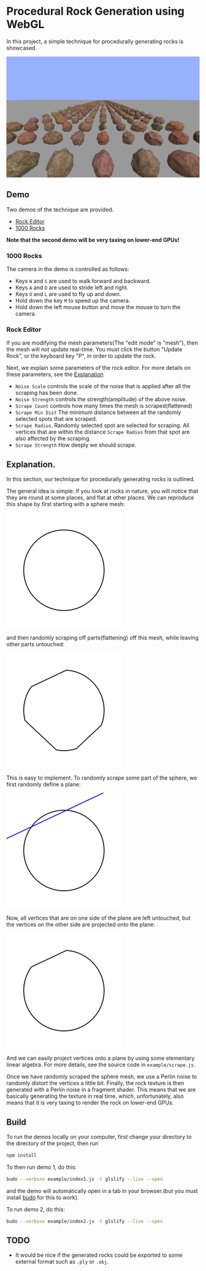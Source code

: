 # Procedural Rock Generation using WebGL

In this project, a simple technique for procedurally generating rocks is showcased.

![1000rocks](images/1000rocks.png)

## Demo

Two demos of the technique are provided.

* [Rock Editor](http://erkaman.github.io/gl-rock/example/index1.html)
* [1000 Rocks](http://erkaman.github.io/gl-rock/example/index2.html)

**Note that the second demo will be very taxing on lower-end GPUs!**

### 1000 Rocks

The camera in the demo is controlled as follows:

* Keys `W` and `S` are used to walk forward and backward.
* Keys `A` and `D` are used to stride left and right.
* Keys `O` and `L` are used to fly up and down.
* Hold down the key `M` to speed up the camera.
* Hold down the left mouse button and move the mouse to turn the camera.


### Rock Editor

If you are modifying the mesh parameters(The "edit mode" is "mesh"), then the mesh will not update real-time. You must click the button "Update Rock", or the keyboard key "P", in order to update the rock. 

Next, we explain some parameters of the rock editor. For more details on these parameters, see the  [Explanation](https://github.com/Erkaman/gl-rock#explanation) 

* `Noise Scale` controls the scale of the noise that is applied after all the scraping has been done.
* `Noise Strength` controls the strength(amplitude) of the above noise.
* `Scrape Count` controls how many times the mesh is scraped(flattened)
* `Scrape Min Dist` The minimum distance between all the randomly selected spots that are scraped.
* `Scrape Radius`.  Randomly selected spot are selected for scraping. All vertices that are within the distance `Scrape Radius` from that spot are also affected by the scraping.
* `Scrape Strength` How deeply we should scrape.





## Explanation.

In this section, our technique for procedurally generating rocks is outlined.

The general idea is simple: If you look at rocks in nature, you will notice that they are round at some places, and flat at other places. We can reproduce this shape by first starting with a sphere mesh:

<img src="images/c1.png" width="300" height="300" />

and then randomly scraping off parts(flattening) off this mesh, while leaving other parts untouched:

<img src="images/c2.png" width="300" height="300" />

This is easy to implement. To randomly scrape some part of the sphere, we first randomly define a plane:

<img src="images/c3.png" width="300" height="300" />

Now, all vertices that are on one side of the plane are left untouched, but the vertices on the other side are projected onto the plane:

<img src="images/c4.png" width="300" height="300" />

And we can easily project vertices onto a plane by using some elementary linear algebra. For more details, see the source code in `example/scrape.js`.

Once we have randomly scraped the sphere mesh, we use a Perlin noise to randomly distort the vertices a little bit. Finally, the rock texture is then generated with a Perlin noise in a fragment shader. This means that we are basically generating the texture in real time, which, unfortunately, also means that it is very taxing to render the rock on lower-end GPUs.

## Build

To run the demos locally on your computer, first change your directory to the directory of the project, then run

```bash
npm install
```

To then run demo 1, do this:

```bash
budo --verbose example/index1.js -t glslify --live --open
```

and the demo will automatically open in a tab in your browser.(but you must install [budo](https://github.com/mattdesl/budo) for this to work). 

To run demo 2, do this:

```bash
budo --verbose example/index2.js -t glslify --live --open
```


## TODO

* It would be nice if the generated rocks could be exported to some external format such as `.ply` or `.obj`.




